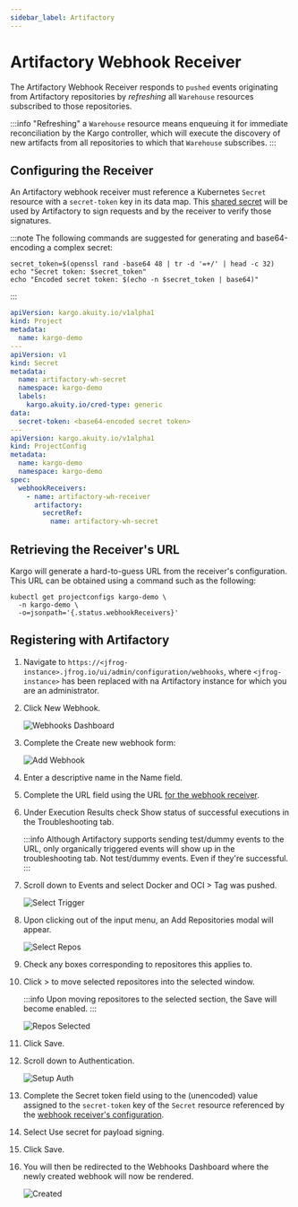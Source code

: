 ```yaml
---
sidebar_label: Artifactory
---
```


# Artifactory Webhook Receiver

The Artifactory Webhook Receiver responds to `pushed` events originating from 
Artifactory repositories by _refreshing_ all `Warehouse` resources subscribed to 
those repositories.

:::info
"Refreshing" a `Warehouse` resource means enqueuing it for immediate
reconciliation by the Kargo controller, which will execute the discovery of
new artifacts from all repositories to which that `Warehouse` subscribes.
:::

## Configuring the Receiver

An Artifactory webhook receiver must reference a Kubernetes `Secret` resource 
with a `secret-token` key in its data map. This
[shared secret](https://en.wikipedia.org/wiki/Shared_secret) will be used by
Artifactory to sign requests and by the receiver to verify those signatures.

:::note
The following commands are suggested for generating and base64-encoding a
complex secret:

```shell
secret_token=$(openssl rand -base64 48 | tr -d '=+/' | head -c 32)
echo "Secret token: $secret_token"
echo "Encoded secret token: $(echo -n $secret_token | base64)"
```

:::

```yaml
apiVersion: kargo.akuity.io/v1alpha1
kind: Project
metadata:
  name: kargo-demo
---
apiVersion: v1
kind: Secret
metadata:
  name: artifactory-wh-secret
  namespace: kargo-demo
  labels:
    kargo.akuity.io/cred-type: generic
data:
  secret-token: <base64-encoded secret token>
---
apiVersion: kargo.akuity.io/v1alpha1
kind: ProjectConfig
metadata:
  name: kargo-demo
  namespace: kargo-demo
spec:
  webhookReceivers: 
    - name: artifactory-wh-receiver
      artifactory:
        secretRef:
          name: artifactory-wh-secret
```

## Retrieving the Receiver's URL

Kargo will generate a hard-to-guess URL from the receiver's configuration. This
URL can be obtained using a command such as the following:

```shell
kubectl get projectconfigs kargo-demo \
  -n kargo-demo \
  -o=jsonpath='{.status.webhookReceivers}'
```

## Registering with Artifactory

1. Navigate to 
   `https://<jfrog-instance>.jfrog.io/ui/admin/configuration/webhooks`, where
   `<jfrog-instance>` has been replaced with na Artifactory instance for which 
   you are an administrator.

1. Click <Hlt>New Webhook</Hlt>.

   ![Webhooks Dashboard](./img/webhooks.png "Webhooks Dashboard")

1. Complete the <Hlt>Create new webhook</Hlt> form:

   ![Add Webhook](./img/add-webhook.png "Add Webhook")

1. Enter a descriptive name in the <Hlt>Name</Hlt> field.

1. Complete the <Hlt>URL</Hlt> field using the URL
   [for the webhook receiver](#retrieving-the-receivers-url).
  
1. Under <Hlt>Execution Results</Hlt> check <Hlt>Show status of successful 
   executions in the Troubleshooting tab</Hlt>.

   :::info
   Although Artifactory supports sending test/dummy events to the URL,
   only organically triggered events will show up in the troubleshooting tab.
   Not test/dummy events. Even if they're successful.
   :::

1. Scroll down to <Hlt>Events</Hlt> and select <Hlt>Docker and OCI</Hlt> > 
   <Hlt>Tag was pushed</Hlt>.

   ![Select Trigger](./img/select-trigger.png "Select Trigger")

1. Upon clicking out of the input menu, an <Hlt>Add Repositories</Hlt> modal 
   will appear.

   ![Select Repos](./img/select-repos.png "Select Repos")

1. Check any boxes corresponding to repositores this applies to.

1. Click <Hlt>></Hlt> to move selected repositores into the selected window.

   :::info
   Upon moving repositores to the selected section, the <Hlt>Save</Hlt> will
   become enabled.
   :::

   ![Repos Selected](./img/repos-selected.png "Repos Selected")

1. Click <Hlt>Save</Hlt>.

1. Scroll down to <Hlt>Authentication</Hlt>.

   ![Setup Auth](./img/setup-auth.png "Setup Auth")

1. Complete the <Hlt>Secret token</Hlt> field using to the (unencoded) value
   assigned to the `secret-token` key of the `Secret` resource referenced by
   the [webhook receiver's configuration](#configuring-the-receiver).

1. Select <Hlt>Use secret for payload signing</Hlt>.

1. Click <Hlt>Save</Hlt>.

1. You will then be redirected to the <Hlt>Webhooks Dashboard</Hlt> where the 
   newly created webhook will now be rendered.

   ![Created](./img/created.png "Created")